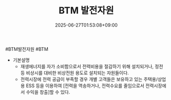 ﻿---
title: "BTM 발전자원"
date: 2025-06-27T01:53:08+09:00
lastmod: 2025-06-27T01:53:08+09:00
type: docs
sidebar:
  open: true
weight: 3
---
<div style="display:none">
  <meta property="article:published_time" content="2025-06-26T16:53:08Z" />
  <meta property="article:modified_time" content="2025-06-26T16:53:08Z" />
</div>
#BTM발전자원 #BTM

- 기본설명
	- 재생에너지를 자가 소비함으로서 전력비용을 절감하기 위해 설치되거나, 정전 등 비상시를 대비한 비상전원 용도로 설치되는 자원들이다. 
	- 전력시장에 전력 공급이 부족할 경우 개별 고객들은 보유하고 있는 주택용/상업용 ESS 등을 이용하여 [전력을 역송하거나, 전력수요를 줄임으로서 전력시장에서 수익을 창출]할 수 있다.
